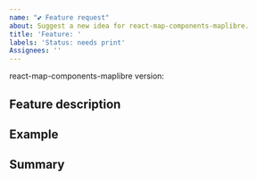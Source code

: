 ```yaml
---
name: "💕 Feature request"
about: Suggest a new idea for react-map-components-maplibre.
title: 'Feature: '
labels: 'Status: needs print'
Assignees: ''
---
```


<!--
  Please provide a clear and concise description of what the feature does.
-->


react-map-components-maplibre version:

## Feature description


## Example


## Summary

